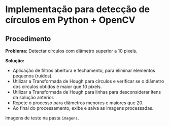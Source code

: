 # Implementação para detecção de círculos em Python + OpenCV

Procedimento
-----

**Problema:** Detectar círculos com diâmetro superior a 10 pixels.

**Solução:**
- Aplicação de filtros abertura e fechamento, para eliminar elementos pequenos (ruídos).
- Utilizar a Transformada de Hough para círculos e verificar se o diâmetro dos círculos obtidos é maior que 10 pixels.
- Utilizar a Transformada de Hough para linhas para desconsiderar ítens da solução anterior.
- Repete o processo para diâmetros menores e maiores que 20.
- Ao final do processamento, exibe e salva as imagens processadas.

Imagens de teste na pasta `imagens`.

